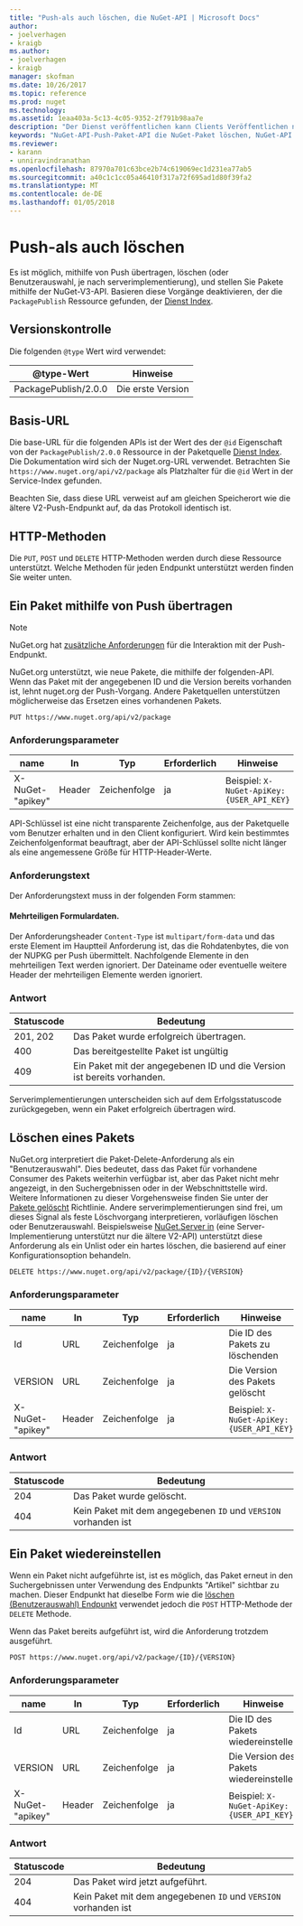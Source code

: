 ```yaml
---
title: "Push-als auch löschen, die NuGet-API | Microsoft Docs"
author:
- joelverhagen
- kraigb
ms.author:
- joelverhagen
- kraigb
manager: skofman
ms.date: 10/26/2017
ms.topic: reference
ms.prod: nuget
ms.technology: 
ms.assetid: 1eaa403a-5c13-4c05-9352-2f791b98aa7e
description: "Der Dienst veröffentlichen kann Clients Veröffentlichen neuer Pakete und Benutzerauswahl oder löschen vorhandene Pakete."
keywords: "NuGet-API-Push-Paket-API die NuGet-Paket löschen, NuGet-API Benutzerauswahl Paket API NuGet-Paket zum Hochladen, API NuGet-Paket erstellen."
ms.reviewer:
- karann
- unniravindranathan
ms.openlocfilehash: 87970a701c63bce2b74c619069ec1d231ea77ab5
ms.sourcegitcommit: a40c1c1cc05a46410f317a72f695ad1d80f39fa2
ms.translationtype: MT
ms.contentlocale: de-DE
ms.lasthandoff: 01/05/2018
---
```

# <a name="push-and-delete"></a>Push-als auch löschen

Es ist möglich, mithilfe von Push übertragen, löschen (oder Benutzerauswahl, je nach serverimplementierung), und stellen Sie Pakete mithilfe der NuGet-V3-API. Basieren diese Vorgänge deaktivieren, der die `PackagePublish` Ressource gefunden, der [Dienst Index](service-index.md).

## <a name="versioning"></a>Versionskontrolle

Die folgenden `@type` Wert wird verwendet:

@type-Wert          | Hinweise
-------------------- | -----
PackagePublish/2.0.0 | Die erste Version

## <a name="base-url"></a>Basis-URL

Die base-URL für die folgenden APIs ist der Wert des der `@id` Eigenschaft von der `PackagePublish/2.0.0` Ressource in der Paketquelle [Dienst Index](service-index.md). Die Dokumentation wird sich der Nuget.org-URL verwendet. Betrachten Sie `https://www.nuget.org/api/v2/package` als Platzhalter für die `@id` Wert in der Service-Index gefunden.

Beachten Sie, dass diese URL verweist auf am gleichen Speicherort wie die ältere V2-Push-Endpunkt auf, da das Protokoll identisch ist.

## <a name="http-methods"></a>HTTP-Methoden

Die `PUT`, `POST` und `DELETE` HTTP-Methoden werden durch diese Ressource unterstützt. Welche Methoden für jeden Endpunkt unterstützt werden finden Sie weiter unten.

## <a name="push-a-package"></a>Ein Paket mithilfe von Push übertragen

> [!Note]
> NuGet.org hat [zusätzliche Anforderungen](NuGet-Protocols.md) für die Interaktion mit der Push-Endpunkt.

NuGet.org unterstützt, wie neue Pakete, die mithilfe der folgenden-API. Wenn das Paket mit der angegebenen ID und die Version bereits vorhanden ist, lehnt nuget.org der Push-Vorgang. Andere Paketquellen unterstützen möglicherweise das Ersetzen eines vorhandenen Pakets.

```
PUT https://www.nuget.org/api/v2/package
```

### <a name="request-parameters"></a>Anforderungsparameter

name           | In     | Typ   | Erforderlich | Hinweise
-------------- | ------ | ------ | -------- | -----
X-NuGet-"apikey" | Header | Zeichenfolge | ja      | Beispiel: `X-NuGet-ApiKey: {USER_API_KEY}`

API-Schlüssel ist eine nicht transparente Zeichenfolge, aus der Paketquelle vom Benutzer erhalten und in den Client konfiguriert. Wird kein bestimmtes Zeichenfolgenformat beauftragt, aber der API-Schlüssel sollte nicht länger als eine angemessene Größe für HTTP-Header-Werte.

### <a name="request-body"></a>Anforderungstext

Der Anforderungstext muss in der folgenden Form stammen:

#### <a name="multipart-form-data"></a>Mehrteiligen Formulardaten.

Der Anforderungsheader `Content-Type` ist `multipart/form-data` und das erste Element im Hauptteil Anforderung ist, das die Rohdatenbytes, die von der NUPKG per Push übermittelt. Nachfolgende Elemente in den mehrteiligen Text werden ignoriert. Der Dateiname oder eventuelle weitere Header der mehrteiligen Elemente werden ignoriert.

### <a name="response"></a>Antwort

Statuscode | Bedeutung
----------- | -------
201, 202    | Das Paket wurde erfolgreich übertragen.
400         | Das bereitgestellte Paket ist ungültig
409         | Ein Paket mit der angegebenen ID und die Version ist bereits vorhanden.

Serverimplementierungen unterscheiden sich auf dem Erfolgsstatuscode zurückgegeben, wenn ein Paket erfolgreich übertragen wird.

## <a name="delete-a-package"></a>Löschen eines Pakets

NuGet.org interpretiert die Paket-Delete-Anforderung als ein "Benutzerauswahl". Dies bedeutet, dass das Paket für vorhandene Consumer des Pakets weiterhin verfügbar ist, aber das Paket nicht mehr angezeigt, in den Suchergebnissen oder in der Webschnittstelle wird. Weitere Informationen zu dieser Vorgehensweise finden Sie unter der [Pakete gelöscht](../policies/deleting-packages.md) Richtlinie. Andere serverimplementierungen sind frei, um dieses Signal als feste Löschvorgang interpretieren, vorläufigen löschen oder Benutzerauswahl. Beispielsweise [NuGet.Server in](https://www.nuget.org/packages/NuGet.Server) (eine Server-Implementierung unterstützt nur die ältere V2-API) unterstützt diese Anforderung als ein Unlist oder ein hartes löschen, die basierend auf einer Konfigurationsoption behandeln.

```
DELETE https://www.nuget.org/api/v2/package/{ID}/{VERSION}
```

### <a name="request-parameters"></a>Anforderungsparameter

name           | In     | Typ   | Erforderlich | Hinweise
-------------- | ------ | ------ | -------- | -----
Id             | URL    | Zeichenfolge | ja      | Die ID des Pakets zu löschenden
VERSION        | URL    | Zeichenfolge | ja      | Die Version des Pakets gelöscht
X-NuGet-"apikey" | Header | Zeichenfolge | ja      | Beispiel: `X-NuGet-ApiKey: {USER_API_KEY}`

### <a name="response"></a>Antwort

Statuscode | Bedeutung
----------- | -------
204         | Das Paket wurde gelöscht.
404         | Kein Paket mit dem angegebenen `ID` und `VERSION` vorhanden ist

## <a name="relist-a-package"></a>Ein Paket wiedereinstellen

Wenn ein Paket nicht aufgeführte ist, ist es möglich, das Paket erneut in den Suchergebnissen unter Verwendung des Endpunkts "Artikel" sichtbar zu machen. Dieser Endpunkt hat dieselbe Form wie die [löschen (Benutzerauswahl) Endpunkt](#delete-a-package) verwendet jedoch die `POST` HTTP-Methode der `DELETE` Methode.

Wenn das Paket bereits aufgeführt ist, wird die Anforderung trotzdem ausgeführt.

```
POST https://www.nuget.org/api/v2/package/{ID}/{VERSION}
```

### <a name="request-parameters"></a>Anforderungsparameter

name           | In     | Typ   | Erforderlich | Hinweise
-------------- | ------ | ------ | -------- | -----
Id             | URL    | Zeichenfolge | ja      | Die ID des Pakets wiedereinstellen
VERSION        | URL    | Zeichenfolge | ja      | Die Version des Pakets wiedereinstellen
X-NuGet-"apikey" | Header | Zeichenfolge | ja      | Beispiel: `X-NuGet-ApiKey: {USER_API_KEY}`

### <a name="response"></a>Antwort

Statuscode | Bedeutung
----------- | -------
204         | Das Paket wird jetzt aufgeführt.
404         | Kein Paket mit dem angegebenen `ID` und `VERSION` vorhanden ist

